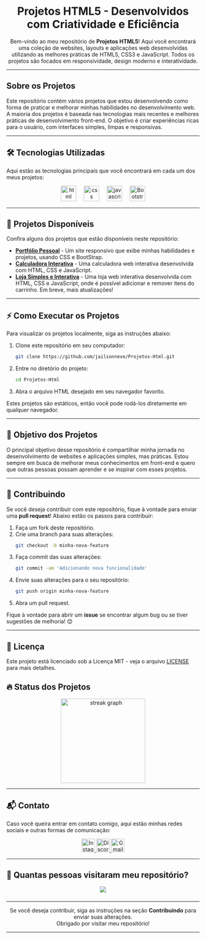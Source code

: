 <h1 align="center">Projetos HTML5 - Desenvolvidos com Criatividade e Eficiência</h1>

<p align="center">Bem-vindo ao meu repositório de <strong>Projetos HTML5</strong>! Aqui você encontrará uma coleção de websites, layouts e aplicações web desenvolvidas utilizando as melhores práticas de HTML5, CSS3 e JavaScript. Todos os projetos são focados em responsividade, design moderno e interatividade.</p>

---

## Sobre os Projetos

Este repositório contém vários projetos que estou desenvolvendo como forma de praticar e melhorar minhas habilidades no desenvolvimento web. A maioria dos projetos é baseada nas tecnologias mais recentes e melhores práticas de desenvolvimento front-end. O objetivo é criar experiências ricas para o usuário, com interfaces simples, limpas e responsivas.

---

## 🛠️ Tecnologias Utilizadas

Aqui estão as tecnologias principais que você encontrará em cada um dos meus projetos:

<div align="center">
    <img src="https://img.icons8.com/?size=100&id=20909&format=png&color=000000" height="40" alt="html logo" title="HTML5"/>
    <img width="12" />
    <img src="https://img.icons8.com/?size=100&id=21278&format=png&color=000000" height="40" alt="css logo" title="CSS3"/>
    <img width="12" />
    <img src="https://cdn.jsdelivr.net/gh/devicons/devicon/icons/javascript/javascript-original.svg" height="40" alt="javascript logo" title="JavaScript"/>
    <img width="12" />
    <img src="https://img.icons8.com/?size=100&id=EzPCiQUqWWEa&format=png&color=000000" height="40" alt="Bootstrap logo" title="Bootstrap"/>
</div>

---

## 📂 Projetos Disponíveis

Confira alguns dos projetos que estão disponíveis neste repositório:

- **[Portfólio Pessoal](https://github.com/jailsonneve/Projetos-Html/tree/main/Projetos/portfolio)** - Um site responsivo que exibe minhas habilidades e projetos, usando CSS e BootStrap.
- **[Calculadora Interativa](https://github.com/jailsonneve/Projetos-Html/tree/main/Projetos/calculadora)** - Uma calculadora web interativa desenvolvida com HTML, CSS e JavaScript.
- **[Loja Simples e Interativa](https://github.com/jailsonneve/Projetos-Html/tree/main/Projetos/loja)** - Uma loja web interativa desenvolvida com HTML, CSS e JavaScript, onde é possível adicionar e remover itens do carrinho. Em breve, mais atualizações!

---

## ⚡ Como Executar os Projetos

Para visualizar os projetos localmente, siga as instruções abaixo:

1. Clone este repositório em seu computador:
    ```bash
    git clone https://github.com/jailsonneve/Projetos-Html.git
    ```

2. Entre no diretório do projeto:
    ```bash
    cd Projetos-Html
    ```

3. Abra o arquivo HTML desejado em seu navegador favorito.

Estes projetos são estáticos, então você pode rodá-los diretamente em qualquer navegador.

---

## 🎯 Objetivo dos Projetos

O principal objetivo desse repositório é compartilhar minha jornada no desenvolvimento de websites e aplicações simples, mas práticas. Estou sempre em busca de melhorar meus conhecimentos em front-end e quero que outras pessoas possam aprender e se inspirar com esses projetos.

---

## 🔄 Contribuindo

Se você deseja contribuir com este repositório, fique à vontade para enviar uma **pull request**! Abaixo estão os passos para contribuir:

1. Faça um fork deste repositório.
2. Crie uma branch para suas alterações:
    ```bash
    git checkout -b minha-nova-feature
    ```
3. Faça commit das suas alterações:
    ```bash
    git commit -am 'Adicionando nova funcionalidade'
    ```
4. Envie suas alterações para o seu repositório:
    ```bash
    git push origin minha-nova-feature
    ```
5. Abra um pull request.

Fique à vontade para abrir um **issue** se encontrar algum bug ou se tiver sugestões de melhoria! 😊

---

## 📝 Licença

Este projeto está licenciado sob a Licença MIT - veja o arquivo [LICENSE](./LICENSE) para mais detalhes.

## 🔥 Status dos Projetos

<div align="center">
    <img src="https://streak-stats.demolab.com?user=jailsonneve&locale=en&mode=daily&theme=dark&hide_border=false&border_radius=5&order=3" height="220" alt="streak graph" />
</div>

---

## 📬 Contato

Caso você queira entrar em contato comigo, aqui estão minhas redes sociais e outras formas de comunicação:

<div align="center">
  <a href="https://www.instagram.com/arthur.dai.52" target="_blank">
    <img src="https://img.shields.io/static/v1?message=Instagram&logo=instagram&label=&color=E4405F&logoColor=white&style=for-the-badge" height="35" alt="Instagram" />
  </a>
  <a href="https://discord.com/users/jailsonneve" target="_blank">
    <img src="https://img.shields.io/static/v1?message=Discord&logo=discord&label=&color=7289DA&logoColor=white&style=for-the-badge" height="35" alt="Discord" />
  </a>
  <a href="mailto:daiarthur053@gmail.com" target="_blank">
    <img src="https://img.shields.io/static/v1?message=Gmail&logo=gmail&label=&color=D14836&logoColor=white&style=for-the-badge" height="35" alt="Gmail" />
  </a>
</div>

---

## 👀 Quantas pessoas visitaram meu repositório?

<div align="center">
  <img src="https://profile-counter.glitch.me/Projetos-Html/count.svg?" />
</div>

###

---

<div align="center">

Se você deseja contribuir, siga as instruções na seção **Contribuindo** para enviar suas alterações. <br>
Obrigado por visitar meu repositório!
</div>

---
